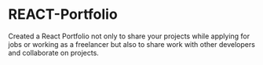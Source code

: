 # REACT-Portfolio
Created a React Portfolio not only to share your projects while applying for jobs or working as a freelancer but also to share work with other developers and collaborate on projects.
